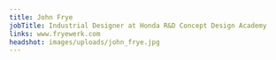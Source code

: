 ```yaml
---
title: John Frye
jobTitle: Industrial Designer at Honda R&D Concept Design Academy
links: www.fryewerk.com
headshot: images/uploads/john_frye.jpg
---
```


